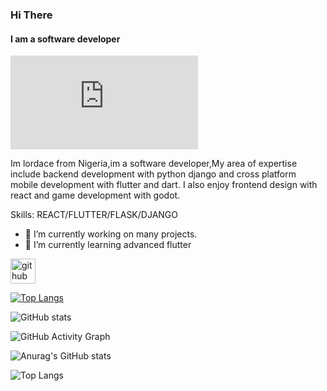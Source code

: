 ### Hi There
#### I am a software developer

![I am a software developer](https://www.freepik.com/premium-vector/luxury-dark-banner-background-with-blue-lines-combinations_6048250.htm)

Im lordace from Nigeria,im a software developer,My area of expertise include backend development with python django and cross platform mobile development with flutter and dart.
I also enjoy frontend design with react and game development with godot.


Skills: REACT/FLUTTER/FLASK/DJANGO

- 🔭 I’m currently working on many projects. 
- 🌱 I’m currently learning advanced flutter 


[<img src='https://cdn.jsdelivr.net/npm/simple-icons@3.0.1/icons/github.svg' alt='github' height='40'>](https://github.com/lordace-coder)  

[![Top Langs](https://github-readme-stats.vercel.app/api/top-langs/?username=lordace-coder&theme=dracula)](https://github.com/anuraghazra/github-readme-stats)

![GitHub stats](https://github-readme-stats.vercel.app/api?username=lordace-coder&theme=dracula&show_icons=true)  

![GitHub Activity Graph](https://activity-graph.herokuapp.com/graph?username=lordace-coder)  


![Anurag's GitHub stats](https://github-readme-stats.vercel.app/api?username=lordace-coder&show_icons=true&theme=synthwave&hide=contribs,prs)

![Top Langs](https://github-readme-stats.vercel.app/api/top-langs/?username=lordace-coder&hide_progress=true)
